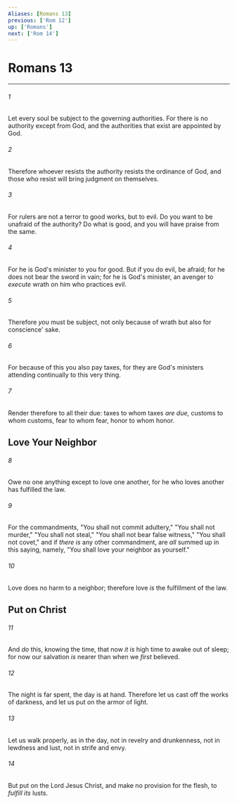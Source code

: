 ```yaml
---
Aliases: [Romans 13]
previous: ['Rom 12']
up: ['Romans']
next: ['Rom 14']
---
```

# Romans 13

***


###### 1 
Let every soul be subject to the governing authorities. For there is no authority except from God, and the authorities that exist are appointed by God. 

###### 2 
Therefore whoever resists the authority resists the ordinance of God, and those who resist will bring judgment on themselves. 

###### 3 
For rulers are not a terror to good works, but to evil. Do you want to be unafraid of the authority? Do what is good, and you will have praise from the same. 

###### 4 
For he is God's minister to you for good. But if you do evil, be afraid; for he does not bear the sword in vain; for he is God's minister, an avenger to _execute_ wrath on him who practices evil. 

###### 5 
Therefore _you_ must be subject, not only because of wrath but also for conscience' sake. 

###### 6 
For because of this you also pay taxes, for they are God's ministers attending continually to this very thing. 

###### 7 
Render therefore to all their due: taxes to whom taxes _are due,_ customs to whom customs, fear to whom fear, honor to whom honor.

## Love Your Neighbor 

###### 8 
Owe no one anything except to love one another, for he who loves another has fulfilled the law. 

###### 9 
For the commandments, "You shall not commit adultery," "You shall not murder," "You shall not steal," "You shall not bear false witness," "You shall not covet," and if _there is_ any other commandment, are _all_ summed up in this saying, namely, "You shall love your neighbor as yourself." 

###### 10 
Love does no harm to a neighbor; therefore love _is_ the fulfillment of the law.

## Put on Christ 

###### 11 
And _do_ this, knowing the time, that now _it is_ high time to awake out of sleep; for now our salvation _is_ nearer than when we _first_ believed. 

###### 12 
The night is far spent, the day is at hand. Therefore let us cast off the works of darkness, and let us put on the armor of light. 

###### 13 
Let us walk properly, as in the day, not in revelry and drunkenness, not in lewdness and lust, not in strife and envy. 

###### 14 
But put on the Lord Jesus Christ, and make no provision for the flesh, to _fulfill its_ lusts.
